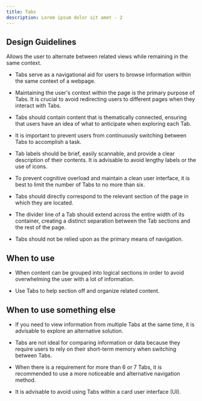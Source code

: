 ```yaml
---
title: Tabs
description: Lorem ipsum dolor sit amet - 2
---
```

## Design Guidelines

Allows the user to alternate between related views while remaining in the same context.

* Tabs serve as a navigational aid for users to browse information within the same context of a webpage.
* Maintaining the user's context within the page is the primary purpose of Tabs. It is crucial to avoid redirecting users to different pages when they interact with Tabs.
* Tabs should contain content that is thematically connected, ensuring that users have an idea of what to anticipate when exploring each Tab.
* It is important to prevent users from continuously switching between Tabs to accomplish a task.
* Tab labels should be brief, easily scannable, and provide a clear description of their contents. It is advisable to avoid lengthy labels or the use of icons.
* To prevent cognitive overload and maintain a clean user interface, it is best to limit the number of Tabs to no more than six.
* Tabs should directly correspond to the relevant section of the page in which they are located.
* The divider line of a Tab should extend across the entire width of its container, creating a distinct separation between the Tab sections and the rest of the page.


* Tabs should not be relied upon as the primary means of navigation.



## When to use

* When content can be grouped into logical sections in order to avoid overwhelming the user with a lot of information.


* Use Tabs to help section off and organize related content.



## When to use something else

* If you need to view information from multiple Tabs at the same time, it is advisable to explore an alternative solution.
* Tabs are not ideal for comparing information or data because they require users to rely on their short-term memory when switching between Tabs.
* When there is a requirement for more than 6 or 7 Tabs, it is recommended to use a more noticeable and alternative navigation method.


* It is advisable to avoid using Tabs within a card user interface (UI).